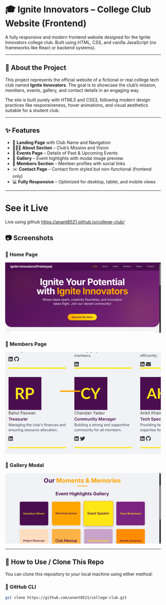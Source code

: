 # 🎓 Ignite Innovators – College Club Website (Frontend)

A fully responsive and modern frontend website designed for the Ignite Innovators college club. Built using HTML, CSS, and vanilla JavaScript (no frameworks like React or backend systems).

---

## 📌 About the Project

This project represents the official website of a fictional or real college tech club named **Ignite Innovators**. The goal is to showcase the club’s mission, members, events, gallery, and contact details in an engaging way.

The site is built purely with HTML5 and CSS3, following modern design practices like responsiveness, hover animations, and visual aesthetics suitable for a student club.

---

## ✨ Features

- 🎯 **Landing Page** with Club Name and Navigation  
- 🧑‍🤝‍🧑 **About Section** – Club’s Mission and Vision  
- 🎉 **Events Page** – Details of Past & Upcoming Events  
- 📸 **Gallery** – Event highlights with modal image preview  
- 🙋 **Members Section** – Member profiles with social links  
- ✉️ **Contact Page** – Contact form styled but non-functional (frontend only)   
- 💻 **Fully Responsive** – Optimized for desktop, tablet, and mobile views 

---
# See it Live
Live using github https://anant8521.github.io/college-club/

## 📷 Screenshots

### 🔹 Home Page
![Home](screenshots/homepage.png)

### 🔹 Members Page
![Members](screenshots/members.png)

### 🔹 Gallery Modal
![Gallery](screenshots/gallery.png)

---

## 🚀 How to Use / Clone This Repo

You can clone this repository to your local machine using either method:

### 🔹 GitHub CLI
```bash
git clone https://github.com/anant8521/college-club.git

